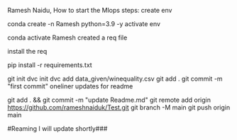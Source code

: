 Ramesh Naidu, How to start the Mlops
steps:
create env

conda create -n Ramesh python=3.9 -y
activate env

conda activate Ramesh
created a req file

install the req

pip install -r requirements.txt


git init
dvc init 
dvc add data_given/winequality.csv
git add .
git commit -m "first commit"
oneliner updates for readme

git add . && git commit -m "update Readme.md"
git remote add origin https://github.com/rameshnaiduk/Test.git
git branch -M main
git push origin main


#Reaming I will update shortly###
